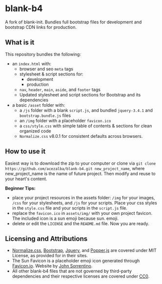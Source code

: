 # blank-b4

A fork of blank-init. Bundles full bootstrap files for development and bootstrap CDN links for production.

## What is it

This repository bundles the following:

- an `index.html` with:
  - browser and seo `meta` tags
  - stylesheet & script sections for:
    - development
    - production
  - `nav`, `header`, `main`, `aside`, and `footer` tags
  - Updated stylesheet and script sections for Bootstrap and its dependencies
- a basic `/asset` folder with:
  - a `/js` folder with a blank `script.js`, and bundled `jquery-3.4.1` and `bootstrap.bundle.js` files
  - an `/img` folder with a placeholder `favicon.ico`
  - a `css/style.css` with simple table of contents & sections for clean organized code
  - `Normalize.css` v8.0.1 for consistent defaults across browsers.

## How to use it

Easiest way is to download the zip to your computer or clone via `git clone https://github.com/acezalba/blank-b4.git new_project_name`, where new_project_name is the name of future project. Then modify and reuse to your heart's content.

**Beginner Tips:**

- place your project resources in the assets folder: `/img` for your images, `/css` for your stylesheets, and `/js` for your scripts. Place your css styles in the `style.css` file and your scripts in the `script.js` file.
- replace the `favicon.ico` in `assets/img/` with your own project favicon. The included icon is a sun emoji because sun. emoji.
- delete or edit the `LICENSE` and the `README.md` file. Now you are ready.

## Licensing and Attributions

- [Normalize.css](http://github.com/necolas/normalize.css), [Bootstrap](https://getbootstrap.com/), [Jquery](https://jquery.com/), and [Popper.js](https://github.com/popperjs/popper-core/blob/master/LICENSE.md) are covered under MIT License, as provided for in their sites.
- The Sun Favicon is a placeholder emoji icon generated through [Favicon.io](http://favicon.io). Website by [John Sorrentino](https://twitter.com/johnsorrentino).
- All other blank-b4 files that are not governed by third-party dependencies and their respective licenses are covered under [CC0](https://creativecommons.org/publicdomain/zero/1.0/).
